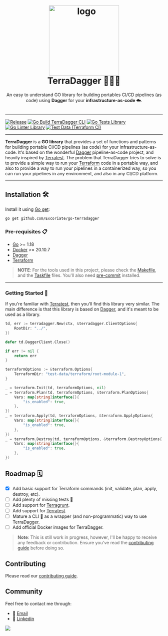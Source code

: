 <h1 align="center">
  <img alt="logo" src="https://dagger.io/img/astronaut.png" width="224px"/><br/>
  TerraDagger 👨🏻‍🚀
</h1>
<p align="center">An easy to understand GO library for building portables CI/CD pipelines (as code) using <b>Dagger</b> for your <b> infrastructure-as-code ☁️</b>.<br/><br/>

---
[![Release](https://github.com/Excoriate/go-terradagger/actions/workflows/release.yaml/badge.svg)](https://github.com/Excoriate/go-terradagger/actions/workflows/release.yaml)
[![Go Build TerraDagger CLI](https://github.com/Excoriate/go-terradagger/actions/workflows/golang-build-cli.yml/badge.svg)](https://github.com/Excoriate/go-terradagger/actions/workflows/golang-build-cli.yml)
[![Go Tests Library](https://github.com/Excoriate/go-terradagger/actions/workflows/golang-tests-library.yml/badge.svg)](https://github.com/Excoriate/go-terradagger/actions/workflows/golang-tests-library.yml)
[![Go Linter Library](https://github.com/Excoriate/go-terradagger/actions/workflows/golang-linter-library.yaml/badge.svg)](https://github.com/Excoriate/go-terradagger/actions/workflows/golang-linter-library.yaml)
[![Test Data (Terraform CI)](https://github.com/Excoriate/go-terradagger/actions/workflows/test-data-terraform-ci.yml/badge.svg)](https://github.com/Excoriate/go-terradagger/actions/workflows/test-data-terraform-ci.yml)

---
**TerraDagger** is a **GO library** that provides a set of functions and patterns for building portable CI/CD pipelines (as code) for your infrastructure-as-code. It's based on the wonderful [Dagger](https://dagger.io) pipeline-as-code project, and heavily inspired by [Terratest](https://terratest.gruntwork.io). The problem that TerraDagger tries to solve is to provide a simple way to run your [Terraform](https://www.terraform.io/) code in a portable way, and also to provide a way to run your pipelines in a containerized way, so you can run your pipelines in any environment, and also in any CI/CD platform.

---

## Installation 🛠️

Install it using [Go get](https://golang.org/cmd/go/#hdr-Add_dependencies_to_current_module_and_install_them):

```bash
go get github.com/Excoriate/go-terradagger
```

### Pre-requisites 📋

- [Go](https://golang.org/doc/install) >= 1.18
- [Docker](https://docs.docker.com/get-docker/) >= 20.10.7
- [Dagger](https://dagger.io)
- [Terraform](https://www.terraform.io/downloads.html)

>**NOTE**: For the tools used in this project, please check the [Makefile](./Makefile), and the [Taskfile](./Taskfile.yml) files. You'll also need [pre-commit](https://pre-commit.com/) installed.

---

### Getting Started 🚀

If you're familiar with [Terratest](https://terratest.gruntwork.io), then you'll find this library very similar. The main difference is that this library is based on [Dagger](https://dagger.io), and it's meant to be used as a library.

```go
td, err := terradagger.New(ctx, &terradagger.ClientOptions{
	RootDir: "../",
})

defer td.DaggerClient.Close()

if err != nil {
	return err
}

terraformOptions := &terraform.Options{
	TerraformDir: "test-data/terraform/root-module-1",
}

_ = terraform.Init(td, terraformOptions, nil)
_ = terraform.Plan(td, terraformOptions, &terraform.PlanOptions{
	Vars: map[string]interface{}{
		"is_enabled": true,
	},
})
_ = terraform.Apply(td, terraformOptions, &terraform.ApplyOptions{
	Vars: map[string]interface{}{
		"is_enabled": true,
	},
})
_ = terraform.Destroy(td, terraformOptions, &terraform.DestroyOptions{
	Vars: map[string]interface{}{
		"is_enabled": true,
	},
})

```

## Roadmap 🗓️

- [x] Add basic support for Terraform commands (init, validate, plan, apply, destroy, etc).
- [ ] Add plenty of missing tests 🧪
- [ ] Add support for [Terragrunt](https://terragrunt.gruntwork.io/).
- [ ] Add support for [Terratest](https://terratest.gruntwork.io/).
- [ ] Mature a CLI 🤖 as a wrapper (and non-programmatic) way to use TerraDagger.
- [ ] Add official Docker images for TerraDagger.

>**Note**: This is still work in progress, however, I'll be happy to receive any feedback or contribution. Ensure you've read the [contributing guide](./CONTRIBUTING.md) before doing so.


## Contributing

Please read our [contributing guide](./CONTRIBUTING.md).

## Community

Feel free to contact me through:

- 📧 [Email](mailto:alex@ideaup.cl)
- 🧳 [Linkedin](https://www.linkedin.com/in/alextorresruiz/)


<a href="https://github.com/Excoriate/stilettov2/graphs/contributors">
  <img src="https://contrib.rocks/image?repo=Excoriate/stiletto" />
</a>
